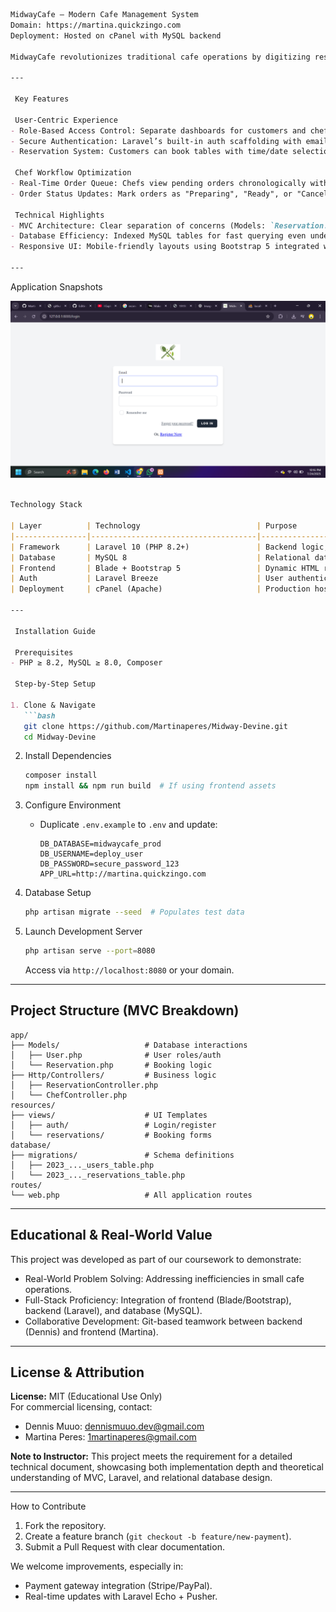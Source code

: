 

```markdown
MidwayCafe – Modern Cafe Management System  
Domain: https://martina.quickzingo.com
Deployment: Hosted on cPanel with MySQL backend  

MidwayCafe revolutionizes traditional cafe operations by digitizing reservations, order management, and chef workflows. Designed as a full-stack web application, it empowers cafes to transition from paper-based systems to an efficient, scalable digital platform. Built with Laravel 10 and MySQL 8, the system adheres to MVC architecture for maintainability and follows industry-standard security practices.

---

 Key Features  

 User-Centric Experience  
- Role-Based Access Control: Separate dashboards for customers and chefs.  
- Secure Authentication: Laravel’s built-in auth scaffolding with email/password login.  
- Reservation System: Customers can book tables with time/date selection, with automatic conflict detection.  

 Chef Workflow Optimization  
- Real-Time Order Queue: Chefs view pending orders chronologically with priority flags.  
- Order Status Updates: Mark orders as "Preparing", "Ready", or "Cancelled" with timestamps.  

 Technical Highlights  
- MVC Architecture: Clear separation of concerns (Models: `Reservation.php`, `User.php`; Views: Blade templates; Controllers: `ReservationController.php`).  
- Database Efficiency: Indexed MySQL tables for fast querying even under high load.  
- Responsive UI: Mobile-friendly layouts using Bootstrap 5 integrated with Laravel Blade.  

---

```

 Application Snapshots  

![MidwayCafe Screenshot](https://github.com/Martinaperes/Midway-Devine/blob/main/images/image%20copy%204.png?raw=true)


```markdown

Technology Stack  

| Layer          | Technology                          | Purpose                                  |  
|----------------|-------------------------------------|------------------------------------------|  
| Framework      | Laravel 10 (PHP 8.2+)               | Backend logic, routing, and security    |  
| Database       | MySQL 8                             | Relational data storage (users, orders) |  
| Frontend       | Blade + Bootstrap 5                 | Dynamic HTML rendering + UI components  |  
| Auth           | Laravel Breeze                      | User authentication flows               |  
| Deployment     | cPanel (Apache)                     | Production hosting                      |  

---

 Installation Guide  

 Prerequisites  
- PHP ≥ 8.2, MySQL ≥ 8.0, Composer  

 Step-by-Step Setup  

1. Clone & Navigate  
   ```bash
   git clone https://github.com/Martinaperes/Midway-Devine.git
   cd Midway-Devine
   ```

2. Install Dependencies  
   ```bash
   composer install
   npm install && npm run build  # If using frontend assets
   ```

3. Configure Environment  
   - Duplicate `.env.example` to `.env` and update:  
     ```env
     DB_DATABASE=midwaycafe_prod
     DB_USERNAME=deploy_user
     DB_PASSWORD=secure_password_123
     APP_URL=http://martina.quickzingo.com
     ```

4. Database Setup  
   ```bash
   php artisan migrate --seed  # Populates test data
   ```

5. Launch Development Server  
   ```bash
   php artisan serve --port=8080
   ```
   Access via `http://localhost:8080` or your domain.

---

## Project Structure (MVC Breakdown)  

```
app/
├── Models/                   # Database interactions
│   ├── User.php              # User roles/auth
│   └── Reservation.php       # Booking logic
├── Http/Controllers/         # Business logic
│   ├── ReservationController.php
│   └── ChefController.php
resources/
├── views/                    # UI Templates
│   ├── auth/                 # Login/register
│   └── reservations/         # Booking forms
database/
├── migrations/               # Schema definitions
│   ├── 2023_..._users_table.php
│   └── 2023_..._reservations_table.php
routes/
└── web.php                   # All application routes
```

---

## Educational & Real-World Value  

This project was developed as part of our coursework to demonstrate:  
- Real-World Problem Solving: Addressing inefficiencies in small cafe operations.  
- Full-Stack Proficiency: Integration of frontend (Blade/Bootstrap), backend (Laravel), and database (MySQL).  
- Collaborative Development: Git-based teamwork between backend (Dennis) and frontend (Martina).  

---

## License & Attribution  

**License:** MIT (Educational Use Only)  
For commercial licensing, contact:  
- Dennis Muuo: [dennismuuo.dev@gmail.com](mailto:dennismuuo.dev@gmail.com)  
- Martina Peres: [1martinaperes@gmail.com](mailto:1martinaperes@gmail.com)  

**Note to Instructor:** This project meets the requirement for a detailed technical document, showcasing both implementation depth and theoretical understanding of MVC, Laravel, and relational database design.  

---

 How to Contribute  

1. Fork the repository.  
2. Create a feature branch (`git checkout -b feature/new-payment`).  
3. Submit a Pull Request with clear documentation.  

We welcome improvements, especially in:  
- Payment gateway integration (Stripe/PayPal).  
- Real-time updates with Laravel Echo + Pusher.  
```
